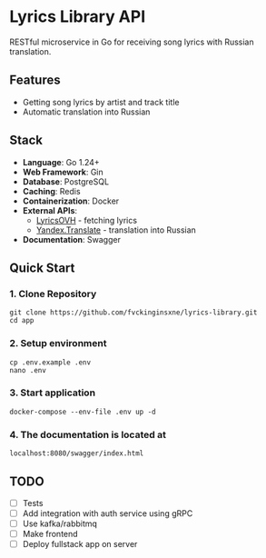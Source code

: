 # Lyrics Library API

RESTful microservice in Go for receiving song lyrics with Russian translation.

## Features
- Getting song lyrics by artist and track title
- Automatic translation into Russian

## Stack
- **Language**: Go 1.24+
- **Web Framework**: Gin
- **Database**: PostgreSQL
- **Caching**: Redis
- **Containerization**: Docker
- **External APIs**:
  - [LyricsOVH](https://lyricsovh.docs.apiary.io/#reference) - fetching lyrics
  - [Yandex.Translate](https://yandex.cloud/ru/docs/translate/quickstart) - translation into Russian
- **Documentation**: Swagger

## Quick Start
### 1. Clone Repository
```
git clone https://github.com/fvckinginsxne/lyrics-library.git
cd app
```
### 2. Setup environment
```
cp .env.example .env
nano .env 
```
### 3. Start application
```
docker-compose --env-file .env up -d
```
### 4. The documentation is located at
```
localhost:8080/swagger/index.html
```

## TODO 
- [ ] Tests
- [ ] Add integration with auth service using gRPC  
- [ ] Use kafka/rabbitmq
- [ ] Make frontend
- [ ] Deploy fullstack app on server
